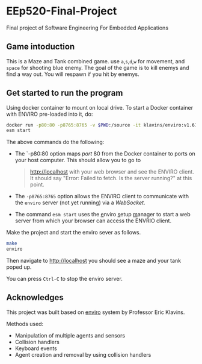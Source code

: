 # EEp520-Final-Project

Final project of Software Engineering For Embedded Applications

Game intoduction
---
This is a Maze and Tank combined game. use `a`,`s`,`d`,`w` for movement, and `space` for shooting blue enemy.
The goal of the game is to kill enemys and find a way out.
You will respawn if you hit by enemys.

Get started to run the program
---
Using docker container to mount on local drive.
To start a Docker container with ENVIRO pre-loaded into it, do:

```bash
docker run -p80:80 -p8765:8765 -v $PWD:/source -it klavins/enviro:v1.61 bash
esm start
```

The above commands do the following:

- The `-p80:80 option maps *port* 80 from the Docker container to ports on your host computer. This should allow you to go to 
    > [http://localhost](http://localhost)
    with your web browser and see the ENVIRO client. It should say "Error: Failed to fetch. Is the server running?" at this point. 

- The `-p8765:8765` option allows the ENVIRO client to communicate with the `enviro` server (not yet running) via a *WebSocket*.

- The command `esm start` uses the <u>e</u>nviro <u>s</u>etup <u>m</u>anager to start a web server from which your browser can access the ENVRIO client.


Make the project and start the enviro sever as follows.
```bash
make
enviro
```

Then navigate to [http://localhost](http://localhost) you should see a maze and your tank poped up. 

You can press `Ctrl-C` to stop the enviro server. 

Acknowledges
---
This project was built based on [enviro](https://github.com/klavinslab/enviro#dockerhub-images) system by Professor Eric Klavins.

Methods used:
- Manipulation of multiple agents and sensors
- Collision handlers
- Keyboard events
- Agent creation and removal by using collision handlers
